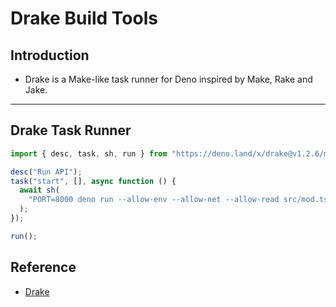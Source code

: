 # Drake Build Tools

## Introduction

* Drake is a Make-like task runner for Deno inspired by Make, Rake and Jake.

---

## Drake Task Runner

```ts
import { desc, task, sh, run } from "https://deno.land/x/drake@v1.2.6/mod.ts";

desc("Run API");
task("start", [], async function () {
  await sh(
    "PORT=8000 deno run --allow-env --allow-net --allow-read src/mod.ts",
  );
});

run();
```

## Reference

* [Drake](https://deno.land/x/drake)